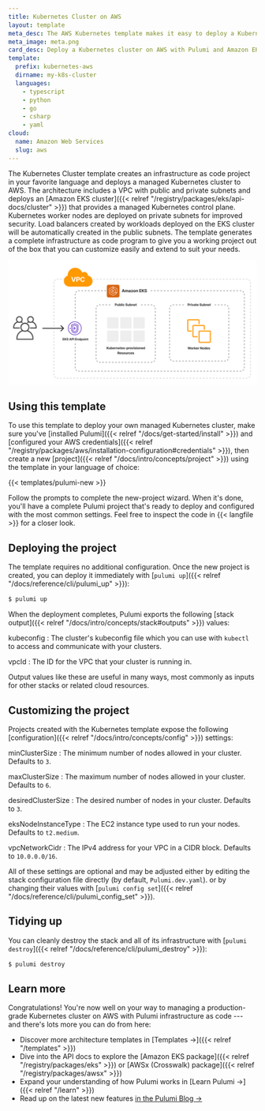 ```yaml
---
title: Kubernetes Cluster on AWS
layout: template
meta_desc: The AWS Kubernetes template makes it easy to deploy a Kubernetes cluster on AWS with Pulumi and Amazon EKS.
meta_image: meta.png
card_desc: Deploy a Kubernetes cluster on AWS with Pulumi and Amazon EKS.
template:
  prefix: kubernetes-aws
  dirname: my-k8s-cluster
  languages:
    - typescript
    - python
    - go
    - csharp
    - yaml
cloud:
  name: Amazon Web Services
  slug: aws
---
```


The Kubernetes Cluster template creates an infrastructure as code project in your favorite language and deploys a managed Kubernetes cluster to AWS. The architecture includes a VPC with public and private subnets and deploys an [Amazon EKS cluster]({{< relref "/registry/packages/eks/api-docs/cluster" >}}) that provides a managed Kubernetes control plane. Kubernetes worker nodes are deployed on private subnets for improved security. Load balancers created by workloads deployed on the EKS cluster will be automatically created in the public subnets. The template generates a complete infrastructure as code program to give you a working project out of the box that you can customize easily and extend to suit your needs.

![An architecture diagram of the Pulumi AWS Kubernetes template](./architecture.png)

## Using this template

To use this template to deploy your own managed Kubernetes cluster, make sure you've [installed Pulumi]({{< relref "/docs/get-started/install" >}}) and [configured your AWS credentials]({{< relref "/registry/packages/aws/installation-configuration#credentials" >}}), then create a new [project]({{< relref "/docs/intro/concepts/project" >}}) using the template in your language of choice:

{{< templates/pulumi-new >}}

Follow the prompts to complete the new-project wizard. When it's done, you'll have a complete Pulumi project that's ready to deploy and configured with the most common settings. Feel free to inspect the code in {{< langfile >}} for a closer look.

## Deploying the project

The template requires no additional configuration. Once the new project is created, you can deploy it immediately with [`pulumi up`]({{< relref "/docs/reference/cli/pulumi_up" >}}):

```bash
$ pulumi up
```

When the deployment completes, Pulumi exports the following [stack output]({{< relref "/docs/intro/concepts/stack#outputs" >}}) values:

kubeconfig
: The cluster's kubeconfig file which you can use with `kubectl` to access and communicate with your clusters.

vpcId
: The ID for the VPC that your cluster is running in.

Output values like these are useful in many ways, most commonly as inputs for other stacks or related cloud resources.
<!-- The computed `someOutput`, for example, can be used from the command line to open the newly deployed website in your favorite web browser:

```bash
$ open $(pulumi stack output cdnURL)
``` -->

## Customizing the project

Projects created with the Kubernetes template expose the following [configuration]({{< relref "/docs/intro/concepts/config" >}}) settings:

minClusterSize
: The minimum number of nodes allowed in your cluster. Defaults to `3`.

maxClusterSize
: The maximum number of nodes allowed in your cluster. Defaults to `6`.

desiredClusterSize
: The desired number of nodes in your cluster. Defaults to `3`.

eksNodeInstanceType
: The EC2 instance type used to run your nodes. Defaults to `t2.medium`.

vpcNetworkCidr
: The IPv4 address for your VPC in a CIDR block. Defaults to `10.0.0.0/16`.

All of these settings are optional and may be adjusted either by editing the stack configuration file directly (by default, `Pulumi.dev.yaml`).
or by changing their values with [`pulumi config set`]({{< relref "/docs/reference/cli/pulumi_config_set" >}}).

## Tidying up

You can cleanly destroy the stack and all of its infrastructure with [`pulumi destroy`]({{< relref "/docs/reference/cli/pulumi_destroy" >}}):

```bash
$ pulumi destroy
```

## Learn more

Congratulations! You're now well on your way to managing a production-grade Kubernetes cluster on AWS with Pulumi infrastructure as code --- and there's lots more you can do from here:

* Discover more architecture templates in [Templates &rarr;]({{< relref "/templates" >}})
* Dive into the API docs to explore the [Amazon EKS package]({{< relref "/registry/packages/eks" >}}) or [AWSx (Crosswalk) package]({{< relref "/registry/packages/awsx" >}})
* Expand your understanding of how Pulumi works in [Learn Pulumi &rarr;]({{< relref "/learn" >}})
* Read up on the latest new features [in the Pulumi Blog &rarr;](/blog/tag/kubernetes)
